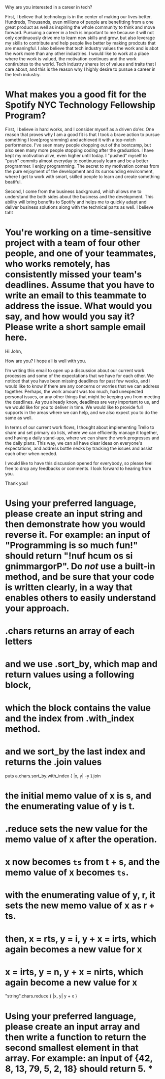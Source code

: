 Why are you interested in a career in tech?
 
  First, I believe that technology is in the center of making our lives better. Hundreds, Thousands, even millions of people are benefitting from a one great product as well as inspiring the whole community to think and move forward. Pursuing a career in a tech is important to me because it will not only continuously drive me to learn new skills and grow, but also leverage my skills to contribute and help people live better by making prodcuts that are meaningful. I also believe that tech industry values the work and is abot the work more than any other industries. I would like to work at a place where the work is valued, the motivation continues and the work contirubtes to the world. Tech industry shares lot of values and traits that I care about, and this is the reason why I highly desire to pursue a career in the tech industry. 

# What makes you a good fit for the Spotify NYC Technology Fellowship Program?

  First, I believe in hard works, and I consider myself as a driven do'er. One reason that proves why I am a good fit is that I took a brave action to pursue something I love(programming) and achieved it with a top-notch performence. I've seen many people dropping out of the bootcamp, but also seen many more people stopping coding after the graduation. I have kept my motivation alive, even higher until today. I "pushed" myself to "push" commits almost everyday to continuosuly learn and be a better programmer. I enjoy programming. The secret to my motivation comes from the pure enjoyment of the development and its surrounding environment, where I get to work with smart, skilled people to learn and create something beatiful. 
  
  Second, I come from the business background, which allows me to understand the both sides about the business and the development. This ability will bring benefits to Spotify and helps me to quickly adapt and deliver business solutions along with the technical parts as well. I believe taht 

# You're working on a time-sensitive project with a team of four other people, and one of your teammates, who works remotely, has consistently missed your team's deadlines. Assume that you have to write an email to this teammate to address the issue. What would you say, and how would you say it? Please write a short sample email here.

  Hi John, 

  How are you? I hope all is well with you. 

  I’m writing this email to open up a discussion about our current work processes and some of the expectations that we have for each other. 
  We noticed that you have been missing deadlines for past few weeks, and I would like to know if there are any concerns or worries that we can address together. Perhaps, the work amount was too much, had unexpected personal issues, or any other things that might be keeping you from meeting the deadlines. 
  As you already know, deadlines are very important to us, and we would like for you to deliver in time. We would like to provide full supports in the areas where we can help, and we also expect you to do the same as well. 

  In terms of our current work flows, I thought about implementing Trello to share and set primary do lists, where we can efficiently manage it together, and having a daily stand-ups, where we can share the work progresses and the daily plans. This way, we can all have clear ideas on everyone's expectations, and address bottle necks by tracking the issues and assist each other when needed. 

  I would like to have this discussion opened for everybody, so please feel free to drop any feedbacks or comments. I look forward to hearing from you. 

  Thank you!

# Using your preferred language, please create an input string and then demonstrate how you would reverse it. For example: an input of "Programming is so much fun!" should return "!nuf hcum os si gnimmargorP". Do *not* use a built-in method, and be sure that your code is written clearly, in a way that enables others to easily understand your approach. 
  # .chars returns an array of each letters
  # and we use .sort_by, which map and return values using a following block,
  # which the block contains the value and the index from .with_index method.
  # and we sort_by the last index and returns the .join values
  puts a.chars.sort_by.with_index { |x, y| -y }.join

  # the initial memo value of x is s, and the enumerating value of y is t.
  # .reduce sets the new value for the memo value of x after the operation.
  # x now becomes `ts` from t + s, and the memo value of x becomes `ts`.
  # with the enumerating value of y, r, it sets the new memo value of x as r + ts.
  # then, x = rts, y = i, y + x = irts, which again becomes a new value for x
  # x = irts, y = n, y + x = nirts, which again become a new value for x
  "string".chars.reduce { |x, y| y + x }

# Using your preferred language, please create an input array and then write a function to return the second smallest element in that array. For example: an input of {42, 8, 13, 79, 5, 2, 18} should return 5. *
